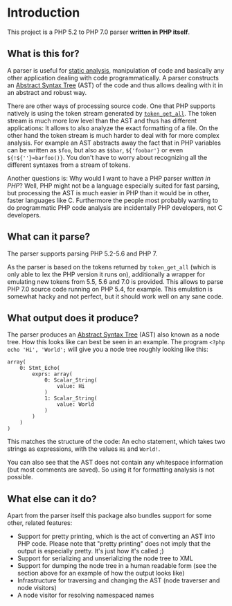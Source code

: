 Introduction
============

This project is a PHP 5.2 to PHP 7.0 parser **written in PHP itself**.

What is this for?
-----------------

A parser is useful for [static analysis][0], manipulation of code and basically any other
application dealing with code programmatically. A parser constructs an [Abstract Syntax Tree][1]
(AST) of the code and thus allows dealing with it in an abstract and robust way.

There are other ways of processing source code. One that PHP supports natively is using the
token stream generated by [`token_get_all`][2]. The token stream is much more low level than
the AST and thus has different applications: It allows to also analyze the exact formatting of
a file. On the other hand the token stream is much harder to deal with for more complex analysis.
For example an AST abstracts away the fact that in PHP variables can be written as `$foo`, but also
as `$$bar`, `${'foobar'}` or even `${!${''}=barfoo()}`. You don't have to worry about recognizing
all the different syntaxes from a stream of tokens.

Another questions is: Why would I want to have a PHP parser *written in PHP*? Well, PHP might not be
a language especially suited for fast parsing, but processing the AST is much easier in PHP than it
would be in other, faster languages like C. Furthermore the people most probably wanting to do
programmatic PHP code analysis are incidentally PHP developers, not C developers.

What can it parse?
------------------

The parser supports parsing PHP 5.2-5.6 and PHP 7.

As the parser is based on the tokens returned by `token_get_all` (which is only able to lex the PHP
version it runs on), additionally a wrapper for emulating new tokens from 5.5, 5.6 and 7.0 is
provided. This allows to parse PHP 7.0 source code running on PHP 5.4, for example. This emulation
is somewhat hacky and not perfect, but it should work well on any sane code.

What output does it produce?
----------------------------

The parser produces an [Abstract Syntax Tree][1] (AST) also known as a node tree. How this looks like
can best be seen in an example. The program `<?php echo 'Hi', 'World';` will give you a node tree
roughly looking like this:

```
array(
    0: Stmt_Echo(
        exprs: array(
            0: Scalar_String(
                value: Hi
            )
            1: Scalar_String(
                value: World
            )
        )
    )
)
```

This matches the structure of the code: An echo statement, which takes two strings as expressions,
with the values `Hi` and `World!`.

You can also see that the AST does not contain any whitespace information (but most comments are saved).
So using it for formatting analysis is not possible.

What else can it do?
--------------------

Apart from the parser itself this package also bundles support for some other, related features:

 * Support for pretty printing, which is the act of converting an AST into PHP code. Please note
   that "pretty printing" does not imply that the output is especially pretty. It's just how it's
   called ;)
 * Support for serializing and unserializing the node tree to XML
 * Support for dumping the node tree in a human readable form (see the section above for an
   example of how the output looks like)
 * Infrastructure for traversing and changing the AST (node traverser and node visitors)
 * A node visitor for resolving namespaced names

 [0]: http://en.wikipedia.org/wiki/Static_program_analysis
 [1]: http://en.wikipedia.org/wiki/Abstract_syntax_tree
 [2]: http://php.net/token_get_all
